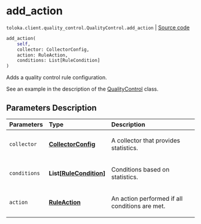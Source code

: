 # add_action
`toloka.client.quality_control.QualityControl.add_action` | [Source code](https://github.com/Toloka/toloka-kit/blob/v1.2.2/src/client/quality_control.py#L148)

```python
add_action(
    self,
    collector: CollectorConfig,
    action: RuleAction,
    conditions: List[RuleCondition]
)
```

Adds a quality control rule configuration.


See an example in the description of the [QualityControl](toloka.client.quality_control.QualityControl.md) class.

## Parameters Description

| Parameters | Type | Description |
| :----------| :----| :-----------|
`collector`|**[CollectorConfig](toloka.client.collectors.CollectorConfig.md)**|<p>A collector that provides statistics.</p>
`conditions`|**List\[[RuleCondition](toloka.client.conditions.RuleCondition.md)\]**|<p>Conditions based on statistics.</p>
`action`|**[RuleAction](toloka.client.actions.RuleAction.md)**|<p>An action performed if all conditions are met.</p>
